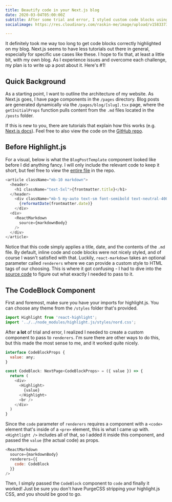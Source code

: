 ```yaml
---
title: Beautify code in your Next.js blog
date: 2020-03-04T05:00:00Z
subtitle: After some trial and error, I styled custom code blocks using Highlight.js and  TailwindCSS
socialimage: https://res.cloudinary.com/raskin-me/image/upload/v1583373883/raskin.me/images/beautify-code-nextjs-social_nhb3w6.jpg

---
```

It definitely took me way too long to get code blocks correctly highlighted on my blog. Next.js seems to have less tutorials out there in general, especially for specific use cases like these. I hope to fix that, at least a little bit, with my own blog. As I experience issues and overcome each challenge, my plan is to write up a post about it. Here's #1!

## Quick Background

As a starting point, I want to outline the architecture of my website. As Next.js goes, I have page components in the `/pages` directory. Blog posts are generated dynamically via the `/pages/blog/[slug].tsx` page, where the `getInitialProps` function pulls content from the `.md` files located in the `/posts` folder.

If this is new to you, there are tutorials that explain how this works (e.g. [Next.js docs](https://nextjs.org/learn/basics/create-dynamic-pages)). Feel free to also view the code on the [GitHub repo](https://github.com/perryraskin/raskin.me).

## Before Highlight.js

For a visual, below is what the `BlogPostTemplate` component looked like before I did anything fancy. I will only include the relevant code to keep it short, but feel free to view the [entire file](https://github.com/perryraskin/raskin.me/blob/master/pages/blog/%5Bslug%5D.tsx) in the repo.

```javascript
<article className="mb-10 markdown">
  <header>
    <h1 className="text-5xl">{frontmatter.title}</h1>
  </header>
    <div className="mb-5 my-auto text-sm font-semibold text-neutral-400">
      {reformatDate(frontmatter.date)}
    </div>
  <div>
    <ReactMarkdown 
      source={markdownBody}
    />
  </div>
</article>
```

Notice that this code simply applies a title, date, and the contents of the `.md` file. By default, inline code and code blocks were not nicely styled, and of course I wasn't satisfied with that. Luckily, `react-markdown` takes an optional parameter called `renderers` where we can provide a custom style to HTML tags of our choosing. This is where it got confusing - I had to dive into the [source code](https://github.com/rexxars/react-markdown/blob/master/src/renderers.js) to figure out what exactly I needed to pass to it.

## The CodeBlock Component

First and foremost, make sure you have your imports for highlight.js. You can choose any theme from the `/styles` folder that's provided.

```javascript
import Highlight from 'react-highlight';
import '../../node_modules/highlight.js/styles/nord.css';
```

After **a lot** of trial and error, I realized I needed to create a custom component to pass to `renderers`. I'm sure there are other ways to do this, but this made the most sense to me, and it worked quite nicely.

```javascript
interface CodeBlockProps {
  value: any;
}

const CodeBlock: NextPage<CodeBlockProps> = ({ value }) => {
  return (
    <div>
      <Highlight>
        {value}
      </Highlight>
      <br />
    </div>
  )
}
```

Since the `code` parameter of `renderers` requires a component with a `<code>` element that's inside of a `<pre>` element, this is what I came up with. `<Hightlight />` includes all of that, so I added it inside this component, and passed the `value` (the actual code) as props.

```javascript
<ReactMarkdown 
  source={markdownBody}
  renderers={{
    code: CodeBlock
  }}
/>
```

Then, I simply passed the `CodeBlock` component to `code` and finally it worked! Just be sure you don't have PurgeCSS stripping your highlight.js CSS, and you should be good to go.